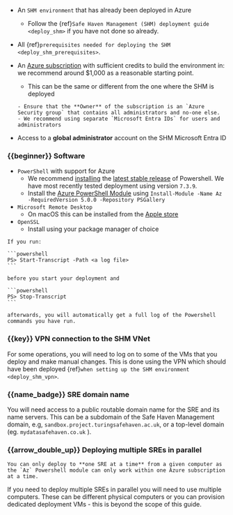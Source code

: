 - An `SHM environment` that has already been deployed in Azure
    - Follow the {ref}`Safe Haven Management (SHM) deployment guide <deploy_shm>` if you have not done so already.
- All {ref}`prerequisites needed for deploying the SHM <deploy_shm_prerequisites>`.
- An [Azure subscription](https://portal.azure.com) with sufficient credits to build the environment in: we recommend around $1,000 as a reasonable starting point.
    - This can be the same or different from the one where the SHM is deployed

    ```{tip}
    - Ensure that the **Owner** of the subscription is an `Azure Security group` that contains all administrators and no-one else.
    - We recommend using separate `Microsoft Entra IDs` for users and administrators
    ```

- Access to a **global administrator** account on the SHM Microsoft Entra ID

### {{beginner}} Software

- `PowerShell` with support for Azure
    - We recommend [installing](https://docs.microsoft.com/en-us/powershell/scripting/install/installing-powershell) the [latest stable release](https://learn.microsoft.com/en-us/powershell/scripting/install/powershell-support-lifecycle?view=powershell-7.3) of Powershell. We have most recently tested deployment using version `7.3.9`.
    - Install the [Azure PowerShell Module](https://docs.microsoft.com/en-us/powershell/azure/install-az-ps) using `Install-Module -Name Az -RequiredVersion 5.0.0 -Repository PSGallery`
- `Microsoft Remote Desktop`
    - On macOS this can be installed from the [Apple store](https://www.apple.com/app-store/)
- `OpenSSL`
    - Install using your package manager of choice

````{hint}
If you run:

```powershell
PS> Start-Transcript -Path <a log file>
```

before you start your deployment and

```powershell
PS> Stop-Transcript
```

afterwards, you will automatically get a full log of the Powershell commands you have run.
````

### {{key}} VPN connection to the SHM VNet

For some operations, you will need to log on to some of the VMs that you deploy and make manual changes.
This is done using the VPN which should have been deployed {ref}`when setting up the SHM environment <deploy_shm_vpn>`.

### {{name_badge}} SRE domain name

You will need access to a public routable domain name for the SRE and its name servers.
This can be a subdomain of the Safe Haven Management domain, e.g, `sandbox.project.turingsafehaven.ac.uk`, or a top-level domain (eg. `mydatasafehaven.co.uk` ).

### {{arrow_double_up}} Deploying multiple SREs in parallel

```{important}
You can only deploy to **one SRE at a time** from a given computer as the `Az` Powershell module can only work within one Azure subscription at a time.
```

If you need to deploy multiple SREs in parallel you will need to use multiple computers.
These can be different physical computers or you can provision dedicated deployment VMs - this is beyond the scope of this guide.
